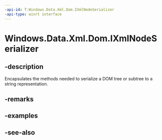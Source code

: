 ```yaml
---
-api-id: T:Windows.Data.Xml.Dom.IXmlNodeSerializer
-api-type: winrt interface
---
```


<!-- Interface syntax.
public interface IXmlNodeSerializer : 
-->

# Windows.Data.Xml.Dom.IXmlNodeSerializer

## -description
Encapsulates the methods needed to serialize a DOM tree or subtree to a string representation.

## -remarks

## -examples

## -see-also
